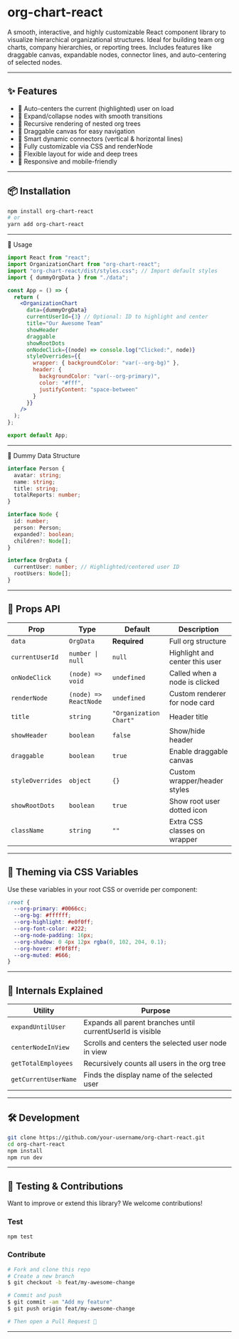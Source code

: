 # org-chart-react

A smooth, interactive, and highly customizable React component library to visualize hierarchical organizational structures. Ideal for building team org charts, company hierarchies, or reporting trees. Includes features like draggable canvas, expandable nodes, connector lines, and auto-centering of selected nodes.

---

## ✨ Features

- 🎯 Auto-centers the current (highlighted) user on load
- 🔽 Expand/collapse nodes with smooth transitions
- 🔁 Recursive rendering of nested org trees
- 🧲 Draggable canvas for easy navigation
- 🧠 Smart dynamic connectors (vertical & horizontal lines)
- 🎨 Fully customizable via CSS and renderNode
- 🧱 Flexible layout for wide and deep trees
- 📱 Responsive and mobile-friendly

---

## 📦 Installation

```bash
npm install org-chart-react
# or
yarn add org-chart-react
```
---


🚀 Usage
```jsx
import React from "react";
import OrganizationChart from "org-chart-react";
import "org-chart-react/dist/styles.css"; // Import default styles
import { dummyOrgData } from "./data";

const App = () => {
  return (
    <OrganizationChart
      data={dummyOrgData}
      currentUserId={3} // Optional: ID to highlight and center
      title="Our Awesome Team"
      showHeader
      draggable
      showRootDots
      onNodeClick={(node) => console.log("Clicked:", node)}
      styleOverrides={{
        wrapper: { backgroundColor: "var(--org-bg)" },
        header: {
          backgroundColor: "var(--org-primary)",
          color: "#fff",
          justifyContent: "space-between"
        }
      }}
    />
  );
};

export default App;
```
---

📁 Dummy Data Structure
```ts
interface Person {
  avatar: string;
  name: string;
  title: string;
  totalReports: number;
}

interface Node {
  id: number;
  person: Person;
  expanded?: boolean;
  children?: Node[];
}

interface OrgData {
  currentUser: number; // Highlighted/centered user ID
  rootUsers: Node[];
}
```

---


## 🧩 Props API

| Prop              | Type               | Default             | Description |
|-------------------|--------------------|---------------------|-------------|
| `data`            | `OrgData`          | **Required**        | Full org structure |
| `currentUserId`   | `number \| null`   | `null`              | Highlight and center this user |
| `onNodeClick`     | `(node) => void`   | `undefined`         | Called when a node is clicked |
| `renderNode`      | `(node) => ReactNode` | `undefined`      | Custom renderer for node card |
| `title`           | `string`           | `"Organization Chart"` | Header title |
| `showHeader`      | `boolean`          | `false`             | Show/hide header |
| `draggable`       | `boolean`          | `true`              | Enable draggable canvas |
| `styleOverrides`  | `object`           | `{}`                | Custom wrapper/header styles |
| `showRootDots`    | `boolean`          | `true`              | Show root user dotted icon |
| `className`       | `string`           | `""`                | Extra CSS classes on wrapper |

---

## 🎨 Theming via CSS Variables

Use these variables in your root CSS or override per component:

```css
:root {
  --org-primary: #0066cc;
  --org-bg: #ffffff;
  --org-highlight: #e0f0ff;
  --org-font-color: #222;
  --org-node-padding: 16px;
  --org-shadow: 0 4px 12px rgba(0, 102, 204, 0.1);
  --org-hover: #f0f8ff;
  --org-muted: #666;
}
```

---

## 🧠 Internals Explained

| Utility             | Purpose |
|----------------------|---------|
| `expandUntilUser`    | Expands all parent branches until currentUserId is visible |
| `centerNodeInView`   | Scrolls and centers the selected user node in view |
| `getTotalEmployees`  | Recursively counts all users in the org tree |
| `getCurrentUserName` | Finds the display name of the selected user |

---

## 🛠️ Development

```bash
git clone https://github.com/your-username/org-chart-react.git
cd org-chart-react
npm install
npm run dev
```

---

## 🧪 Testing & Contributions

Want to improve or extend this library? We welcome contributions!

### Test
```bash
npm test
```

### Contribute
```bash
# Fork and clone this repo
# Create a new branch
$ git checkout -b feat/my-awesome-change

# Commit and push
$ git commit -am "Add my feature"
$ git push origin feat/my-awesome-change

# Then open a Pull Request 🚀
```

---
